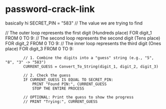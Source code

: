 # password-crack-link

basically
hi
SECRET_PIN = "583"  // The value we are trying to find

// The outer loop represents the first digit (Hundreds place)
FOR digit_1 FROM 0 TO 9:
    // The second loop represents the second digit (Tens place)
    FOR digit_2 FROM 0 TO 9:
        // The inner loop represents the third digit (Ones place)
        FOR digit_3 FROM 0 TO 9:

            // 1. Combine the digits into a "guess" string (e.g., "5", "8", "3" -> "583")
            CURRENT_GUESS = Convert_To_String(digit_1, digit_2, digit_3)

            // 2. Check the guess
            IF CURRENT_GUESS IS EQUAL TO SECRET_PIN:
                PRINT "Found PIN:", CURRENT_GUESS
                STOP THE ENTIRE PROCESS
            
            // OPTIONAL: Print the guess to show the progress
            // PRINT "Trying:", CURRENT_GUESS
